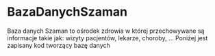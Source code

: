 # BazaDanychSzaman

Baza danych Szaman to ośrodek zdrowia w której przechowywane są informacje takie jak: wizyty pacjentów, lekarze, choroby, ...
Poniżej jest zapisany kod tworzący bazę danych

